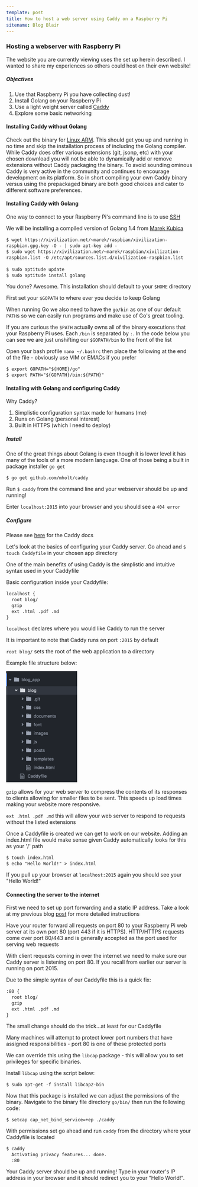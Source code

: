 ```yaml
---
template: post
title: How to host a web server using Caddy on a Raspberry Pi
sitename: Blog Blair
---
```

### Hosting a webserver with Raspberry Pi

The website you are currently viewing uses the set up herein described. I wanted to share my experiences so others could host on their own website!

##### Objectives
1. Use that Raspberry Pi you have collecting dust!
2. Install Golang on your Raspberry Pi
3. Use a light weight server called [Caddy](https://caddyserver.com)
4. Explore some basic networking

#### Installing Caddy without Golang

Check out the binary for [Linux ARM](https://caddyserver.com/download). This should get you up and running in no time and skip the installation process of including the Golang compiler. While Caddy does offer various extensions (git, jsonp, etc) with your chosen download you will not be able to dynamically add or remove extensions without Caddy packaging the binary. To avoid sounding ominous Caddy is very active in the community and continues to encourage development on its platform. So in short compiling your own Caddy binary versus using the prepackaged binary are both good choices and cater to different software preferences.

#### Installing Caddy with Golang

One way to connect to your Raspberry Pi's command line is to use [SSH](how_to_ssh)

We will be installing a compiled version of Golang 1.4 from [Marek Kubica](https://xivilization.net/~marek/blog/2015/05/04/go-1-dot-4-2-for-raspberry-pi/)

````
$ wget https://xivilization.net/~marek/raspbian/xivilization-raspbian.gpg.key -O - | sudo apt-key add -
$ sudo wget https://xivilization.net/~marek/raspbian/xivilization-raspbian.list -O /etc/apt/sources.list.d/xivilization-raspbian.list

$ sudo aptitude update
$ sudo aptitude install golang
````

You done? Awesome. This installation should default to your `$HOME` directory

First set your `$GOPATH` to where ever you decide to keep Golang

When running Go we also need to have the `go/bin` as one of our default `PATH`s so we can easily run programs and make use of Go's great tooling.

If you are curious the `$PATH` actually owns all of the binary executions that your Raspberry Pi uses. Each `/bin` is separated by `:`. In the code below you can see we are just unshifting our `$GOPATH/bin` to the front of the list

Open your bash profile `nano ~/.bashrc` then place the following at the end of the file - obviously use VIM or EMACs if you prefer

````
$ export GOPATH="${HOME}/go"
$ export PATH="${GOPATH}/bin:${PATH}"
````

#### Installing with Golang and configuring Caddy

  Why Caddy?

  1. Simplistic configuration syntax made for humans (me)
  2. Runs on Golang (personal interest)
  3. Built in HTTPS (which I need to deploy)

##### Install
  One of the great things about Golang is even though it is lower level it has many of the tools of a more modern language. One of those being a built in package installer `go get`

````
$ go get github.com/mholt/caddy
````

  Run `$ caddy` from the command line and your webserver should be up and running!

  Enter `localhost:2015` into your browser and you should see a `404 error`


##### Configure
  Please see [here](https://caddyserver.com/docs) for the Caddy docs


  Let's look at the basics of configuring your Caddy server. Go ahead and `$ touch Caddyfile` in your chosen app directory

  One of the main benefits of using Caddy is the simplistic and intuitive syntax used in your Caddyfile

  Basic configuration inside your Caddyfile:

```
localhost {
  root blog/
  gzip
  ext .html .pdf .md
}
```

`localhost` declares where you would like Caddy to run the server

It is important to note that Caddy runs on port `:2015` by default

`root blog/` sets the root of the web application to a directory

Example file structure below:

<img src="/images/Caddy_file_struct.png" height="300px"/>
  <!-- ![Caddy file structure](/images/Caddy_file_struct.png) -->

`gzip` allows for your web server to compress the contents of its responses to clients allowing for smaller files to be sent. This speeds up load times making your website more responsive.

`ext .html .pdf .md` this will allow your web server to respond to requests without the listed extensions

Once a Caddyfile is created we can get to work on our website. Adding an index.html file would make sense given Caddy automatically looks for this as your '/' path

```
$ touch index.html
$ echo "Hello World!" > index.html
```

If you pull up your browser at `localhost:2015` again you should see your "Hello World!"


#### Connecting the server to the internet

First we need to set up port forwarding and a static IP address. Take a look at my previous blog [post](how_to_ssh) for more detailed instructions

Have your router forward all requests on port 80 to your Raspberry Pi web server at its own port 80 (port 443 if it is HTTPS). HTTP/HTTPS requests come over port 80/443 and is generally accepted as the port used for serving web requests

With client requests coming in over the internet we need to make sure our Caddy server is listening on port 80. If you recall from earlier our server is running on port 2015.


Due to the simple syntax of our Caddyfile this is a quick fix:

```
:80 {
  root blog/
  gzip
  ext .html .pdf .md
}
```
The small change should do the trick...at least for our Caddyfile

Many machines will attempt to protect lower port numbers that have assigned responsibilities - port 80 is one of these protected ports

We can override this using the `libcap` package - this will allow you to set privileges for specific binaries.

Install `libcap` using the script below:
```
$ sudo apt-get -f install libcap2-bin
```
Now that this package is installed we can adjust the permissions of the binary. Navigate to the binary file directory `go/bin/` then run the following code:

```
$ setcap cap_net_bind_service=+ep ./caddy
```

With permissions set go ahead and run `caddy` from the directory where your Caddyfile is located

```
$ caddy
  Activating privacy features... done.
  :80
```



  Your Caddy server should be up and running! Type in your router's IP address in your browser and it should redirect you to your "Hello World!".
